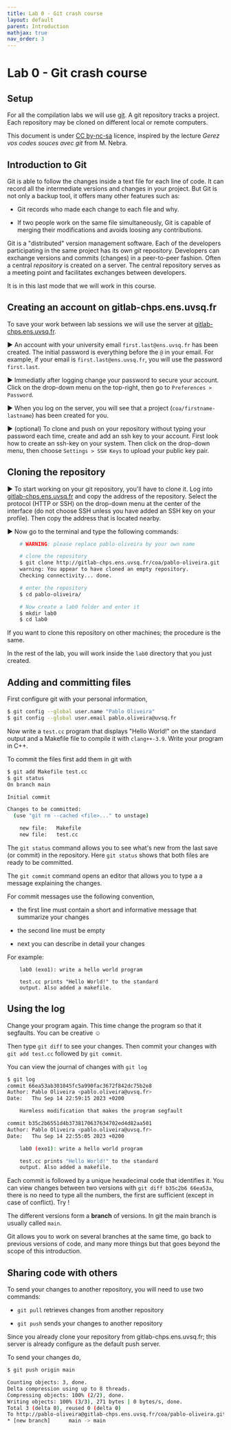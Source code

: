 ```yaml
---
title: Lab 0 - Git crash course
layout: default
parent: Introduction
mathjax: true
nav_order: 3
---
```


# Lab 0 - Git crash course

## Setup

For all the compilation labs we will use [git](http://git-scm.com). A
git repository tracks a project. Each repository may be cloned on different
local or remote computers.

This document is under [CC
by-nc-sa](https://creativecommons.org/licenses/by-nc-sa/2.0/) licence, inspired
by the lecture _Gerez vos codes souces avec git_ from M. Nebra.

## Introduction to Git

Git is able to follow the changes inside a text file for each
line of code. It can record all the intermediate versions and
changes in your project. But Git is not only a backup tool,
it offers many other features such as:

* Git records who made each change to each file and why.

* If two people work on the same file simultaneously, Git is
  capable of merging their modifications and avoids loosing any contributions.

Git is a "distributed" version management software. Each of the developers
participating in the same project has its own _git_ repository. Developers
can exchange versions and commits (changes) in a peer-to-peer fashion.
Often a central _repository_ is created on a server. The central repository
serves as a meeting point and facilitates exchanges between developers.

It is in this last mode that we will work in this course.

## Creating an account on gitlab-chps.ens.uvsq.fr

To save your work between lab sessions we will
use the server at [gitlab-chps.ens.uvsq.fr](http://gitlab-chps.ens.uvsq.fr).

▶ An account with your university email `first.last@ens.uvsq.fr` has been created. The initial password is everything before the `@` in your email. For example, if your email is `first.last@ens.uvsq.fr`, you will use the password `first.last`.

▶ Immediatly after logging change your password to secure your account. Click on the drop-down menu on the top-right, then go to `Preferences > Password`.

▶ When you log on the server, you will see that a project (`coa/firstname-lastname`) has been created for you.

▶ (optional) To clone and push on your repository without typing your password each time, create and add an ssh key to your account. First look how to create an ssh-key on your system. Then click on the drop-down menu, then choose `Settings > SSH Keys` to upload your public key pair.

## Cloning the repository

▶ To start working on your git repository, you'll have to clone it. Log into
  [gitlab-chps.ens.uvsq.fr](http://gitlab-chps.ens.uvsq.fr) and copy the address of
  the repository. Select the protocol (HTTP or SSH) on the drop-down menu at
  the center of the interface (do not choose SSH unless you have added an SSH
  key on your profile). Then copy the address that is located nearby.

▶ Now go to the terminal and type the following commands:

```bash
    # WARNING: please replace pablo-oliveira by your own name

    # clone the repository 
    $ git clone http://gitlab-chps.ens.uvsq.fr/coa/pablo-oliveira.git 
    warning: You appear to have cloned an empty repository.
    Checking connectivity... done.

    # enter the repository 
    $ cd pablo-oliveira/

    # Now create a lab0 folder and enter it 
    $ mkdir lab0
    $ cd lab0
```

If you want to clone this repository on other machines; the procedure is the
same. 

In the rest of the lab, you will work inside the `lab0` directory that you
just created. 

## Adding and committing files 

First configure git with your personal information,

```bash
$ git config --global user.name "Pablo Oliveira"
$ git config --global user.email pablo.oliveira@uvsq.fr
```

Now write a `test.cc` program that displays "Hello World!"
on the standard output and a Makefile file to compile it with `clang++-3.9`.
Write your program in C++.

To commit the files first add them in git with

```bash
$ git add Makefile test.cc
$ git status
On branch main

Initial commit

Changes to be committed:
  (use "git rm --cached <file>..." to unstage)

	new file:   Makefile
	new file:   test.cc
```

The `git status` command allows you to see what's new from the
last save (or commit) in the repository. Here `git status` shows
that both files are ready to be committed.

The `git commit` command opens an editor that allows you to type a
a message explaining the changes.

For commit messages use the following convention,

* the first line must contain a short and informative message that
   summarize your changes

* the second line must be empty

* next you can describe in detail your changes

For example:
```
    lab0 (exo1): write a hello world program

    test.cc prints "Hello World!" to the standard
    output. Also added a makefile.
```

## Using the log

Change your program again. This time change the program so that it segfaults.
You can be creative ☺

Then type `git diff` to see your changes.
Then commit your changes with `git add test.cc` followed by `git commit`.

You can view the journal of changes with `git log`

```bash
$ git log
commit 66ea53ab301045fc5a990fac3672f842dc75b2e8
Author: Pablo Oliveira <pablo.oliveira@uvsq.fr>
Date:   Thu Sep 14 22:59:15 2023 +0200

    Harmless modification that makes the program segfault

commit b35c2b6551d4b3738170637634702ed4d82aa501
Author: Pablo Oliveira <pablo.oliveira@uvsq.fr>
Date:   Thu Sep 14 22:55:05 2023 +0200

    lab0 (exo1): write a hello world program

    test.cc prints "Hello World!" to the standard
    output. Also added a makefile.
```


Each commit is followed by a unique hexadecimal code that identifies it. You
can view changes between two versions with `git diff b35c2b6 66ea53a`, there
is no need to type all the numbers, the first are sufficient (except in case of
conflict). Try !

The different versions form a **branch** of versions.
In git the main branch is usually called `main`.

Git allows you to work on several branches at the same time, go back to
previous versions of code, and many more things but that goes beyond the scope
of this introduction. 

## Sharing code with others 

To send your changes to another repository, you will need to use two commands:

* `git pull` retrieves changes from another repository

* `git push` sends your changes to another repository 

Since you already clone your repository from gitlab-chps.ens.uvsq.fr; this server is already configure as the default push server.

To send your changes do,

```bash
$ git push origin main

Counting objects: 3, done.
Delta compression using up to 8 threads.
Compressing objects: 100% (2/2), done.
Writing objects: 100% (3/3), 271 bytes | 0 bytes/s, done.
Total 3 (delta 0), reused 0 (delta 0)
To http://pablo-oliveira@gitlab-chps.ens.uvsq.fr/coa/pablo-oliveira.git
* [new branch]      main -> main
```
